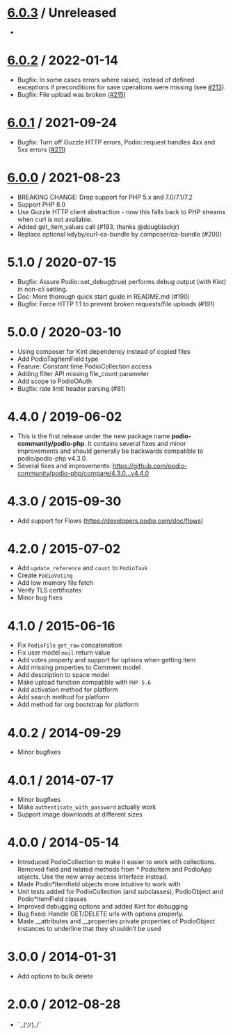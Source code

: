 [6.0.3](#v6.0.3) / Unreleased
==================
*

[6.0.2](#v6.0.2) / 2022-01-14
==================
* Bugfix: In some cases errors where raised, instead of defined exceptions if preconditions for save operations were missing (see [#213](https://github.com/podio-community/podio-php/issues/213)).
* Bugfix: File upload was broken ([#215](https://github.com/podio-community/podio-php/issues/215))

[6.0.1](#v6.0.1) / 2021-09-24
==================
* Bugfix: Turn off Guzzle HTTP errors, Podio::request handles 4xx and 5xx errors ([#211](https://github.com/podio-community/podio-php/issues/211))

[6.0.0](#v6.0.0) / 2021-08-23
==================
* BREAKING CHANGE: Drop support for PHP 5.x and 7.0/7.1/7.2
* Support PHP 8.0
* Use Guzzle HTTP client abstraction - now this falls back to PHP streams when curl is not available.
* Added get_item_values call (#193, thanks @dougblackjr)
* Replace optional kdyby/curl-ca-bundle by composer/ca-bundle (#200)

5.1.0 / 2020-07-15
==================
* Bugfix: Assure Podio::set_debug(true) performs debug output (with Kint) in non-cli setting.
* Doc: More thorough quick start guide in README.md (#190)
* Bugfix: Force HTTP 1.1 to prevent broken requests/file uploads (#191)

5.0.0 / 2020-03-10
==================

* Using composer for Kint dependency instead of copied files
* Add PodioTagItemField type
* Feature: Constant time PodioCollection access
* Adding filter API missing file_count parameter
* Add scope to PodioOAuth
* Bugfix: rate limit header parsing (#81)


4.4.0 / 2019-06-02
==================

* This is the first release under the new package name <strong>podio-community/podio-php</strong>.
It contains several fixes and minor improvements and should generally be backwards compatible to podio/podio-php v4.3.0.
* Several fixes and improvements: https://github.com/podio-community/podio-php/compare/4.3.0...v4.4.0


4.3.0 / 2015-09-30
==================

* Add support for Flows (https://developers.podio.com/doc/flows)


4.2.0 / 2015-07-02
==================

* Add `update_reference` and `count` to `PodioTask`
* Create `PodioVoting`
* Add low memory file fetch
* Verify TLS certificates
* Minor bug fixes


4.1.0 / 2015-06-16
==================

* Fix `PodioFile` `get_raw` concatenation
* Fix user model `mail` return value
* Add votes property and support for options when getting item
* Add missing properties to Comment model
* Add description to space model
* Make upload function compatible with `PHP 5.6`
* Add activation method for platform
* Add search method for platform
* Add method for org bootstrap for platform


4.0.2 / 2014-09-29
==================

* Minor bugfixes


4.0.1 / 2014-07-17
==================

* Minor bugfixes
* Make `authenticate_with_password` actually work
* Support image downloads at different sizes


4.0.0 / 2014-05-14
==================

* Introduced PodioCollection to make it easier to work with collections. Removed field and related methods from * PodioItem and PodioApp objects. Use the new array access interface instead.
* Made Podio*Itemfield objects more intuitive to work with
* Unit tests added for PodioCollection (and subclasses), PodioObject and Podio*ItemField classes
* Improved debugging options and added Kint for debugging
* Bug fixed: Handle GET/DELETE urls with options properly.
* Made __attributes and __properties private properties of PodioObject instances to underline that they shouldn’t be used


3.0.0 / 2014-01-31
==================

* Add options to bulk delete


2.0.0 / 2012-08-28
==================

* ¯\_(ツ)_/¯
